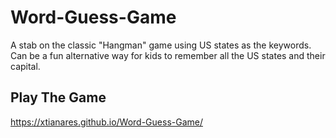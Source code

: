 # Word-Guess-Game
A stab on the classic "Hangman" game using US states as the keywords. Can be a fun alternative way for kids to remember all the US states and their capital.

## Play The Game
https://xtianares.github.io/Word-Guess-Game/
